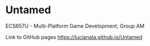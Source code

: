 # Untamed
ECS657U - Multi-Platform Game Development, Group AM

Link to GitHub pages https://lucianala.github.io/Untamed
